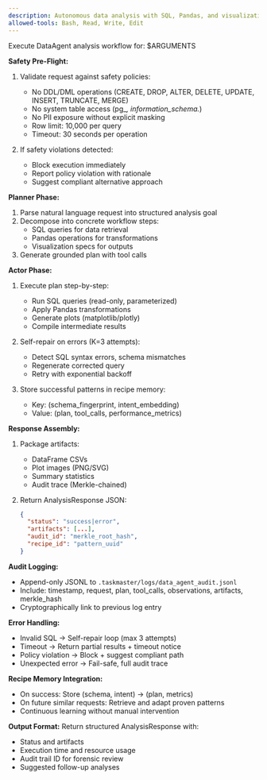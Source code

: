 ```yaml
---
description: Autonomous data analysis with SQL, Pandas, and visualization using the DataAgent
allowed-tools: Bash, Read, Write, Edit
---
```


Execute DataAgent analysis workflow for: $ARGUMENTS

**Safety Pre-Flight:**
1. Validate request against safety policies:
   - No DDL/DML operations (CREATE, DROP, ALTER, DELETE, UPDATE, INSERT, TRUNCATE, MERGE)
   - No system table access (pg_*, information_schema.*)
   - No PII exposure without explicit masking
   - Row limit: 10,000 per query
   - Timeout: 30 seconds per operation

2. If safety violations detected:
   - Block execution immediately
   - Report policy violation with rationale
   - Suggest compliant alternative approach

**Planner Phase:**
1. Parse natural language request into structured analysis goal
2. Decompose into concrete workflow steps:
   - SQL queries for data retrieval
   - Pandas operations for transformations
   - Visualization specs for outputs
3. Generate grounded plan with tool calls

**Actor Phase:**
1. Execute plan step-by-step:
   - Run SQL queries (read-only, parameterized)
   - Apply Pandas transformations
   - Generate plots (matplotlib/plotly)
   - Compile intermediate results

2. Self-repair on errors (K=3 attempts):
   - Detect SQL syntax errors, schema mismatches
   - Regenerate corrected query
   - Retry with exponential backoff

3. Store successful patterns in recipe memory:
   - Key: (schema_fingerprint, intent_embedding)
   - Value: (plan, tool_calls, performance_metrics)

**Response Assembly:**
1. Package artifacts:
   - DataFrame CSVs
   - Plot images (PNG/SVG)
   - Summary statistics
   - Audit trace (Merkle-chained)

2. Return AnalysisResponse JSON:
   ```json
   {
     "status": "success|error",
     "artifacts": [...],
     "audit_id": "merkle_root_hash",
     "recipe_id": "pattern_uuid"
   }
   ```

**Audit Logging:**
- Append-only JSONL to `.taskmaster/logs/data_agent_audit.jsonl`
- Include: timestamp, request, plan, tool_calls, observations, artifacts, merkle_hash
- Cryptographically link to previous log entry

**Error Handling:**
- Invalid SQL → Self-repair loop (max 3 attempts)
- Timeout → Return partial results + timeout notice
- Policy violation → Block + suggest compliant path
- Unexpected error → Fail-safe, full audit trace

**Recipe Memory Integration:**
- On success: Store (schema, intent) → (plan, metrics)
- On future similar requests: Retrieve and adapt proven patterns
- Continuous learning without manual intervention

**Output Format:**
Return structured AnalysisResponse with:
- Status and artifacts
- Execution time and resource usage
- Audit trail ID for forensic review
- Suggested follow-up analyses